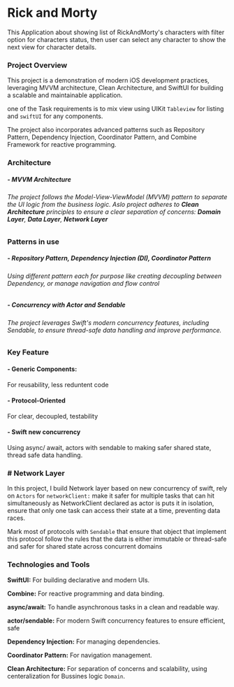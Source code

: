
# Rick and Morty

This Application about showing list of RickAndMorty's characters with filter option for characters status, then user can select any character to show the next view for character details.

### Project Overview
This project is a demonstration of modern iOS development practices, leveraging MVVM architecture, Clean Architecture, and SwiftUI for building a scalable and maintainable application. 

one of the Task requirements is to mix view using UIKit `Tableview` for listing and `swiftUI` for any components.

The project also incorporates advanced patterns such as Repository Pattern, Dependency Injection, Coordinator Pattern, and Combine Framework for reactive programming.

### Architecture
##### - MVVM Architecture
###### The project follows the Model-View-ViewModel (MVVM) pattern to separate the UI logic from the business logic. Aslo project adheres to **Clean Architecture** principles to ensure a clear separation of concerns: **Domain Layer**, **Data Layer**, **Network Layer**

### Patterns in use
##### - Repository Pattern, Dependency Injection (DI), Coordinator Pattern
###### Using different pattern each for purpose like creating decoupling between Dependency, or manage navigation and flow control

##### - Concurrency with Actor and Sendable
###### The project leverages Swift's modern concurrency features, including Sendable, to ensure thread-safe data handling and improve performance.

### Key Feature
#### - Generic Components: 
For reusability, less reduntent code

#### - Protocol-Oriented 
For clear, decoupled, testability

#### - Swift new concurrency
Using async/ await, actors with sendable to making safer shared state, thread safe data handling.

### # Network Layer
In this project, I build Network layer based on new concurrency of swift, rely on `Actors` for `networkClient:` make it safer for multiple tasks that can hit simultaneously as NetworkClient declared as actor is puts it in isolation, ensure that only one task can access their state at a time, preventing data races.

Mark most of protocols with `Sendable` that ensure that object that implement this protocol follow the rules that the data is either immutable or thread-safe and safer for shared state across concurrent domains 


### Technologies and Tools

**SwiftUI:** For building declarative and modern UIs.

**Combine:** For reactive programming and data binding.

**async/await:** To handle asynchronous tasks in a clean and readable way.

**actor/sendable:** For modern Swift concurrency features to ensure efficient, safe

**Dependency Injection:** For managing dependencies.

**Coordinator Pattern:** For navigation management.

**Clean Architecture:** For separation of concerns and scalability, using centeralization for Bussines logic `Domain`.
